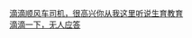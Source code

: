   
[滴滴顺风车司机，很高兴你从我这里听说生育教育](http://www.dianyue.me/archives/562/vm5ekacqnfhz03tf/)  
[滴滴一下，无人应答](http://www.dianyue.me/archives/337/wpmfu3grtv294fe7/)